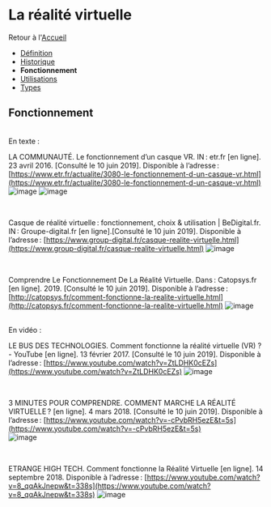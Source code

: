 # La réalité virtuelle

Retour à l'[Accueil](Accueil.md)
- [Définition](Définition.md)
- [Historique](Historique.md)
- **Fonctionnement**
- [Utilisations](Utilisations.md)
- [Types](Types.md)

## Fonctionnement
<br/>
En texte : 
<br/>

LA COMMUNAUTÉ. Le fonctionnement d’un casque VR. IN : etr.fr [en ligne]. 23 avril 2016. [Consulté le 10 juin 2019]. Disponible à l’adresse : [https://www.etr.fr/actualite/3080-le-fonctionnement-d-un-casque-vr.html](https://www.etr.fr/actualite/3080-le-fonctionnement-d-un-casque-vr.html)
![image](https://user-images.githubusercontent.com/50197262/59198576-5b053780-8b94-11e9-9d1c-f99403231acf.png)
![image](https://user-images.githubusercontent.com/50197262/59199308-ef23ce80-8b95-11e9-805c-424b13c1357c.png)

<br/>


Casque de réalité virtuelle : fonctionnement, choix & utilisation | BeDigital.fr. IN : Groupe-digital.fr [en ligne].[Consulté le 10 juin 2019]. Disponible à l’adresse : [https://www.group-digital.fr/casque-realite-virtuelle.html](https://www.group-digital.fr/casque-realite-virtuelle.html)
![image](https://user-images.githubusercontent.com/50197262/59201388-a0c4fe80-8b9a-11e9-9789-6e025ce90303.png)

<br/>


Comprendre Le Fonctionnement De La Réalité Virtuelle. Dans : Catopsys.fr [en ligne]. 2019. [Consulté le 10 juin 2019]. Disponible à l’adresse : [http://catopsys.fr/comment-fonctionne-la-realite-virtuelle.html](http://catopsys.fr/comment-fonctionne-la-realite-virtuelle.html)
![image](https://user-images.githubusercontent.com/50197262/59201738-5c862e00-8b9b-11e9-89ad-a1e0f5991758.png)

<br/>
En vidéo : 
<br/>

LE BUS DES TECHNOLOGIES. Comment fonctionne la réalité virtuelle (VR) ? - YouTube [en ligne]. 13 février 2017. [Consulté le 10 juin 2019]. Disponible à l’adresse : [https://www.youtube.com/watch?v=ZtLDHK0cEZs](https://www.youtube.com/watch?v=ZtLDHK0cEZs)
![image](https://user-images.githubusercontent.com/50197262/59202364-96a3ff80-8b9c-11e9-84d5-295c9b3e95d0.png)

<br/>

3 MINUTES POUR COMPRENDRE. COMMENT MARCHE LA RÉALITÉ VIRTUELLE ? [en ligne]. 4 mars 2018. [Consulté le 10 juin 2019]. Disponible à l’adresse : [https://www.youtube.com/watch?v=-cPvbRH5ezE&t=5s](https://www.youtube.com/watch?v=-cPvbRH5ezE&t=5s)  
![image](https://user-images.githubusercontent.com/50197262/59202764-7b85bf80-8b9d-11e9-8387-48af9add7f58.png)

<br/>


ETRANGE HIGH TECH. Comment fonctionne la Réalité Virtuelle [en ligne]. 14 septembre 2018. Disponible à l’adresse : [https://www.youtube.com/watch?v=8_qqAkJnepw&t=338s](https://www.youtube.com/watch?v=8_qqAkJnepw&t=338s)
![image](https://user-images.githubusercontent.com/50197262/59203254-7aa15d80-8b9e-11e9-8eb9-75bbe7f2b69a.png)



